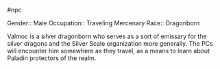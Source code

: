  #npc 

Gender:: Male
Occupation:: Traveling Mercenary
Race:: Dragonborn

Valmoc is a silver dragonborn who serves as a sort of emissary for the silver dragons and the Silver Scale organization more generally. The PCs will encounter him somewhere as they travel, as a means to learn about Paladin protectors of the realm.
